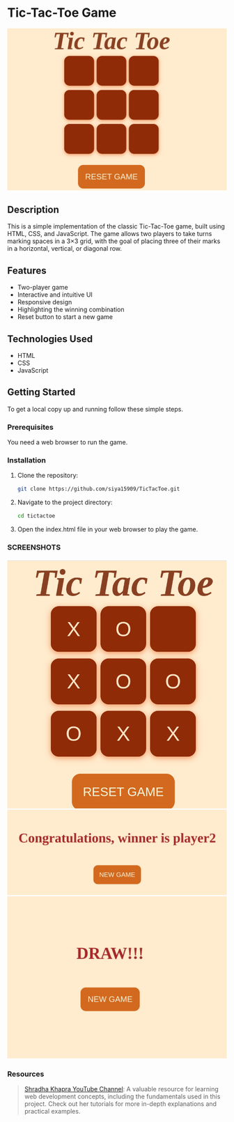 # Tic-Tac-Toe Game

![tic-tac-toe](/Screenshots/image.png)

## Description

This is a simple implementation of the classic Tic-Tac-Toe game, built using HTML, CSS, and JavaScript. The game allows two players to take turns marking spaces in a 3×3 grid, with the goal of placing three of their marks in a horizontal, vertical, or diagonal row.

## Features

- Two-player game
- Interactive and intuitive UI
- Responsive design
- Highlighting the winning combination
- Reset button to start a new game

## Technologies Used

- HTML
- CSS
- JavaScript

## Getting Started

To get a local copy up and running follow these simple steps.

### Prerequisites

You need a web browser to run the game.

### Installation

1. Clone the repository:

   ```sh
   git clone https://github.com/siya15909/TicTacToe.git

   ```

2. Navigate to the project directory:

   ```sh
   cd tictactoe
   ```

3. Open the index.html file in your web browser to play the game.

### SCREENSHOTS

![IMAGE](/Screenshots/image-3.png)
![WINNER2](/Screenshots/image-2.png)
![DRAW](/Screenshots/image-1.png)

### Resources

> [Shradha Khapra YouTube Channel](https://www.youtube.com/watch?v=SqrppLEljkY&list=PLGjplNEQ1it_oTvuLRNqXfz_v_0pq6unW&index=10): A valuable resource for learning web development concepts, including the fundamentals used in this project. Check out her tutorials for more in-depth explanations and practical examples.
